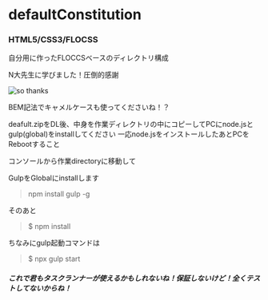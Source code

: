 # defaultConstitution
### HTML5/CSS3/FLOCSS

自分用に作ったFLOCCSベースのディレクトリ構成

N大先生に学びました！圧倒的感謝

<img src="https://i2.wp.com/xn--7brq64a37bl70crln.biz/wp-content/uploads/2016/10/pray.jpg?w=640" alt="so thanks">

BEM記法でキャメルケースも使ってくださいね！？

deafult.zipをDL後、中身を作業ディレクトリの中にコピーしてPCにnode.jsとgulp(global)をinstallしてください
一応node.jsをインストールしたあとPCをRebootすること

コンソールから作業directoryに移動して

GulpをGlobalにinstallします
>npm install gulp -g

そのあと
> $ npm install

ちなみにgulp起動コマンドは
> $ npx gulp start


##### これで君もタスクランナーが使えるかもしれないね！保証しないけど！全くテストしてないからね！
